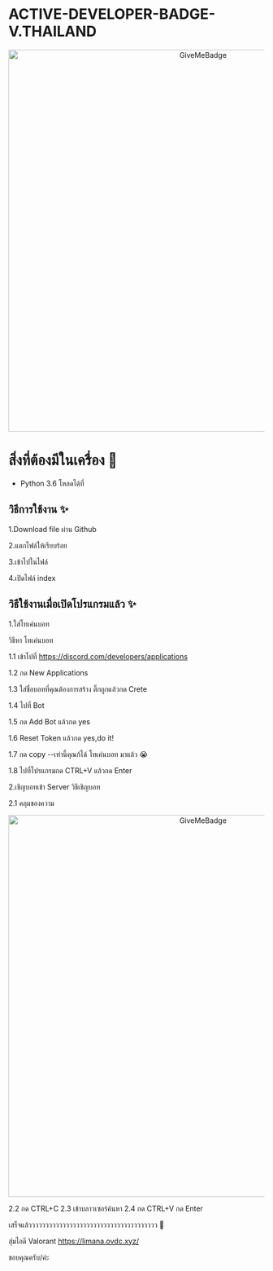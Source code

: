 # ACTIVE-DEVELOPER-BADGE-V.THAILAND
<p align="center">
  <img alt="GiveMeBadge" src="https://cdn.discordapp.com/attachments/1025663954036469785/1051227855322882089/LED.png" width="750px">
</p>

# สิ่งที่ต้องมีในเครื่อง 🧾
- Python 3.6 โหลดได้ที่ 

## วิธีการใช้งาน ✨
1.Download file ผ่าน Github

2.แตกไฟล์ให้เรียบร้อย

3.เข้าไปในไฟล์

4.เปิดไฟล์ index

## วิธีใช้งานเมื่อเปิดโปรแกรมแล้ว ✨
1.ใส่โทเค่นบอท

วิธีหา โทเค่นบอท

  1.1 เข้าไปที่ https://discord.com/developers/applications

  1.2 กด New Applications

  1.3 ใส่ชื่อบอทที่คุณต้องการสร้าง ติ๊กถูกแล้วกด Crete

  1.4 ไปที่ Bot

  1.5 กด Add Bot แล้วกด yes

  1.6 Reset Token แล้วกด yes,do it!

  1.7 กด copy --เท่านี้คุณก้ได้ โทเค่นบอท มาแล้ว 😭

  1.8 ไปที่โปรแกรมกด CTRL+V แล้วกด Enter


2.เชิญบอทเข้า Server
วิธีเชิญบอท

  2.1 คลุมของความ
   <p align="center">
  <img alt="GiveMeBadge" src="https://cdn.discordapp.com/attachments/1040631490024833028/1051863304966000753/image.png" width="750px">
</p>
  2.2 กด CTRL+C
  2.3 เข้าบลาวเซอร์ค้นหา
  2.4 กด CTRL+V กด Enter

เสร็จแล้วววววววววววววววววววววววววววววววววววววว 🙏

สุ่มไอดี Valorant
https://limana.ovdc.xyz/

ขอบคุณครับ/ค่ะ
